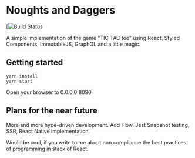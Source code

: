 # Noughts and Daggers

[![Build Status](https://travis-ci.org/dmitrymalakhov/noughtsanddaggers.svg?branch=master)

A simple implementation of the game "TIC TAC toe" using React, Styled Components, ImmutableJS, GraphQL and a little magic.

## Getting started

```
yarn install
yarn start
```

Open your browser to 0.0.0.0:8090

## Plans for the near future
More and more hype-driven development.
Add Flow, Jest Snapshot testing, SSR, React Native implementation.

Would be cool, if you write to me about non compliance the best practices of programming in stack of React.

